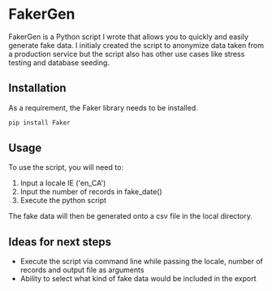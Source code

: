 # FakerGen
FakerGen is a Python script I wrote that allows you to quickly and easily generate fake data. I initialy created the script to anonymize data taken from a production service but the script also has other use cases like stress testing and database seeding. 

## Installation
As a requirement, the Faker library needs to be installed.
```bash
pip install Faker
```

## Usage
To use the script, you will need to:
1. Input a locale IE ('en_CA')
2. Input the number of records in fake_date()
3. Execute the python script

The fake data will then be generated onto a csv file in the local directory.

## Ideas for next steps
- Execute the script via command line while passing the locale, number of records and output file as arguments
- Ability to select what kind of fake data would be included in the export
